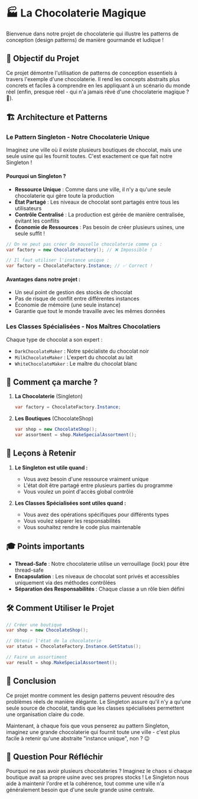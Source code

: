 # 🏭 La Chocolaterie Magique

Bienvenue dans notre projet de chocolaterie qui illustre les patterns de conception (design patterns) de manière gourmande et ludique ! 

## 🎯 Objectif du Projet

Ce projet démontre l'utilisation de patterns de conception essentiels à travers l'exemple d'une chocolaterie. Il rend les concepts abstraits plus concrets et faciles à comprendre en les appliquant à un scénario du monde réel (enfin, presque réel - qui n'a jamais rêvé d'une chocolaterie magique ? 🍫).

## 🏗️ Architecture et Patterns

### Le Pattern Singleton - Notre Chocolaterie Unique

Imaginez une ville où il existe plusieurs boutiques de chocolat, mais une seule usine qui les fournit toutes. C'est exactement ce que fait notre Singleton !

#### Pourquoi un Singleton ?
- **Ressource Unique** : Comme dans une ville, il n'y a qu'une seule chocolaterie qui gère toute la production
- **État Partagé** : Les niveaux de chocolat sont partagés entre tous les utilisateurs
- **Contrôle Centralisé** : La production est gérée de manière centralisée, évitant les conflits
- **Économie de Ressources** : Pas besoin de créer plusieurs usines, une seule suffit !

```csharp
// On ne peut pas créer de nouvelle chocolaterie comme ça :
var factory = new ChocolateFactory(); // ❌ Impossible !

// Il faut utiliser l'instance unique :
var factory = ChocolateFactory.Instance; // ✅ Correct !
```

#### Avantages dans notre projet :
- Un seul point de gestion des stocks de chocolat
- Pas de risque de conflit entre différentes instances
- Économie de mémoire (une seule instance)
- Garantie que tout le monde travaille avec les mêmes données

### Les Classes Spécialisées - Nos Maîtres Chocolatiers

Chaque type de chocolat a son expert :
- `DarkChocolateMaker` : Notre spécialiste du chocolat noir
- `MilkChocolateMaker` : L'expert du chocolat au lait
- `WhiteChocolateMaker` : Le maître du chocolat blanc

## 🚀 Comment ça marche ?

1. **La Chocolaterie** (Singleton)
   ```csharp
   var factory = ChocolateFactory.Instance;
   ```

2. **Les Boutiques** (ChocolateShop)
   ```csharp
   var shop = new ChocolateShop();
   var assortment = shop.MakeSpecialAssortment();
   ```

## 📝 Leçons à Retenir

1. **Le Singleton est utile quand :**
   - Vous avez besoin d'une ressource vraiment unique
   - L'état doit être partagé entre plusieurs parties du programme
   - Vous voulez un point d'accès global contrôlé

2. **Les Classes Spécialisées sont utiles quand :**
   - Vous avez des opérations spécifiques pour différents types
   - Vous voulez séparer les responsabilités
   - Vous souhaitez rendre le code plus maintenable

## 🎓 Points importants

- **Thread-Safe** : Notre chocolaterie utilise un verrouillage (lock) pour être thread-safe
- **Encapsulation** : Les niveaux de chocolat sont privés et accessibles uniquement via des méthodes contrôlées
- **Séparation des Responsabilités** : Chaque classe a un rôle bien défini

## 🛠️ Comment Utiliser le Projet

```csharp
// Créer une boutique
var shop = new ChocolateShop();

// Obtenir l'état de la chocolaterie
var status = ChocolateFactory.Instance.GetStatus();

// Faire un assortiment
var result = shop.MakeSpecialAssortment();
```

## 🎯 Conclusion

Ce projet montre comment les design patterns peuvent résoudre des problèmes réels de manière élégante. Le Singleton assure qu'il n'y a qu'une seule source de chocolat, tandis que les classes spécialisées permettent une organisation claire du code.

Maintenant, à chaque fois que vous penserez au pattern Singleton, imaginez une grande chocolaterie qui fournit toute une ville - c'est plus facile à retenir qu'une abstraite "instance unique", non ? 😉

## 🤔 Question Pour Réfléchir

Pourquoi ne pas avoir plusieurs chocolateries ? Imaginez le chaos si chaque boutique avait sa propre usine avec ses propres stocks ! Le Singleton nous aide à maintenir l'ordre et la cohérence, tout comme une ville n'a généralement besoin que d'une seule grande usine centrale.
